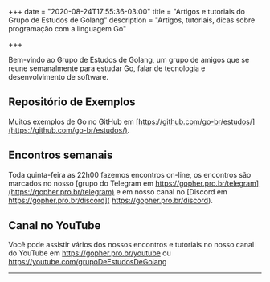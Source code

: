 +++
date = "2020-08-24T17:55:36-03:00"
title = "Artigos e tutoriais do Grupo de Estudos de Golang"
description = "Artigos, tutoriais, dicas sobre programação com a linguagem Go"

+++

Bem-vindo ao Grupo de Estudos de Golang, um grupo de amigos que se reune semanalmente para estudar Go, falar de tecnologia e desenvolvimento de software.

## Repositório de Exemplos

Muitos exemplos de Go no GitHub em [https://github.com/go-br/estudos/](https://github.com/go-br/estudos/).

## Encontros semanais

Toda quinta-feira as 22h00 fazemos encontros  on-line, os encontros são marcados no nosso [grupo do Telegram em https://gopher.pro.br/telegram](https://gopher.pro.br/telegram) e em nosso canal no [Discord em  https://gopher.pro.br/discord]( https://gopher.pro.br/discord).

## Canal no YouTube

Você pode assistir vários dos nossos encontros e tutoriais no nosso canal do YouTube em https://gopher.pro.br/youtube ou https://youtube.com/grupoDeEstudosDeGolang

---

